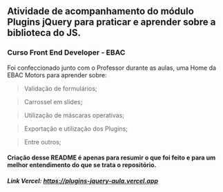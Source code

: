 ## Atividade de acompanhamento do módulo Plugins jQuery para praticar e aprender sobre a biblioteca do JS. 
### Curso Front End Developer - EBAC 

Foi confeccionado junto com o Professor durante as aulas, uma Home da EBAC Motors para aprender sobre:
 
> Validação de formulários;

> Carrossel em slides;

> Utilização de máscaras operativas;

> Exportação e utilização dos Plugins;

> Entre outros;

#### Criação desse README é apenas para resumir o que foi feito e para um melhor entendimento do que se trata o repositório.

##### Link Vercel: https://plugins-jquery-aula.vercel.app
